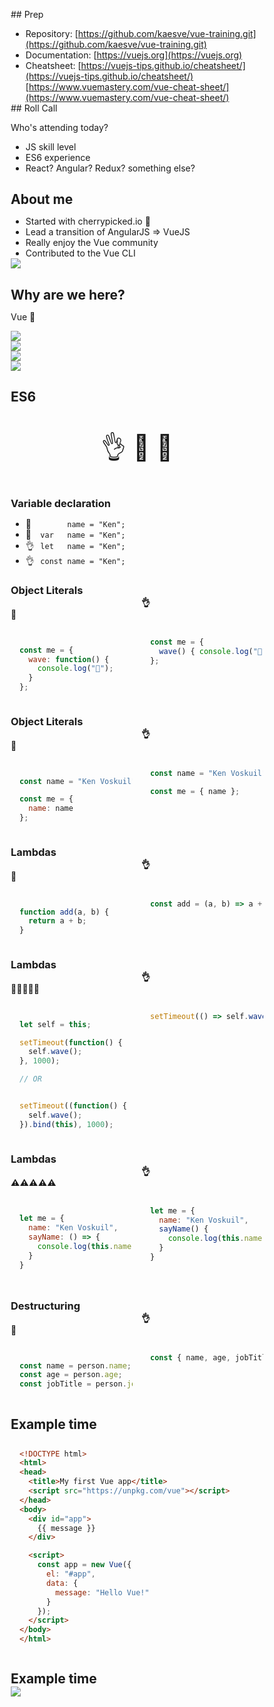 
<div>
<style>
* { margin: 0; padding: 0; box-sizing: border-box; }

body {
  overflow: hidden;
}

header {
  display: none;
}

.slide-container {
  height: 100vh;
  overflow: auto;
  
  scroll-snap-type: block;
}

.slide {
  width: 100vw;
  height: 100vh;
  scroll-snap-align: start;
  padding: 10vmin;
  background: #efefef;
}

code:not(.sourceCode),
div.sourceCode {
  background: #fff;
  padding: 0.1em 1em;
}
div.sourceCode { padding: 1em; }

aside {
  break-inside: avoid;
}

h2, h3 {
  margin: 1em 0 1.5em;
  text-align: center;
}

h4 {
  text-align: center;
}

img {
  max-width: 90%;
  max-height: 90%;
  display: block;
  margin: auto;
}
</style>
</div>

<main id="main" class="slide-container" markdown>

<section class="slide" markdown>
## Prep

* Repository: [https://github.com/kaesve/vue-training.git](https://github.com/kaesve/vue-training.git)
* Documentation: [https://vuejs.org](https://vuejs.org)
* Cheatsheet: [https://vuejs-tips.github.io/cheatsheet/](https://vuejs-tips.github.io/cheatsheet/) [https://www.vuemastery.com/vue-cheat-sheet/](https://www.vuemastery.com/vue-cheat-sheet/)

</section>

<section class="slide" markdown>
## Roll Call

Who's attending today?

* JS skill level
* ES6 experience
* React? Angular? Redux? something else?

</section>
<section class="slide" markdown>

## About me

* Started with cherrypicked.io 🍒
* Lead a transition of AngularJS => VueJS
* Really enjoy the Vue community
* Contributed to the Vue CLI

</section>

<section class="slide">
  <img src="static/vue-cli-contribution.png">
</section>

<section class="slide" markdown>


## Why are we here?

Vue 💯

</section>

<section class="slide">
  <img src="static/wired-evan-you-vs-google.png">
</section>

<section class="slide">
  <img src="static/state-of-javascript.png">
</section>

<section class="slide">
  <img src="static/github-stats.png">
</section>

<section class="slide">
  <img src="static/npm-trends.png">
</section>

<section class="slide" markdown>

## ES6

<p style="text-align: center; font-size: 40px">👌 🙅 🤷</p>

</section>
<section class="slide" markdown>

### Variable declaration

* <span style="display: inline-block; width: 1.4em;">🙅</span> `​      name = "Ken";`
* <span style="display: inline-block; width: 1.4em;">🙅</span> `var   name = "Ken";`
* <span style="display: inline-block; width: 1.4em;">👌</span> `let   name = "Ken";`
* <span style="display: inline-block; width: 1.4em;">👌</span> `const name = "Ken";`

</section>
<section class="slide" markdown>

### Object Literals

<div class="two-col" style="columns: 2">
<aside markdown>

#### 🤷

```js

const me = {
  wave: function() {
    console.log("👋");
  }
};

```

</aside>
<aside markdown>

#### 👌

```js

const me = {
  wave() { console.log("👋"); }
};

```

</aside>
</div>

</section>




<section class="slide" markdown>

### Object Literals

<div class="two-col" style="columns: 2">
<aside markdown>

#### 🙅‍

```js

const name = "Ken Voskuil";

const me = {
  name: name
};

```

</aside>
<aside markdown>

#### 👌

```js

const name = "Ken Voskuil";

const me = { name };

```

</aside>
</div>

</section>




<section class="slide" markdown>

### Lambdas

<div class="two-col" style="columns: 2">
<aside markdown>

#### 🤷

```js

function add(a, b) {
  return a + b;
}

```

</aside>
<aside markdown>

#### 👌

```js

const add = (a, b) => a + b;

```

</aside>
</div>

</section>


<section class="slide" markdown>

### Lambdas

<div class="two-col" style="columns: 2">
<aside markdown>

#### 🙅🙅🙅🙅🙅

```js

let self = this;

setTimeout(function() {
  self.wave();
}, 1000);

// OR


setTimeout((function() {
  self.wave();
}).bind(this), 1000);

```

</aside>
<aside markdown>

#### 👌

```js

setTimeout(() => self.wave(), 1000);

```

</aside>
</div>

</section>


<section class="slide" markdown>

### Lambdas

<div class="two-col" style="columns: 2">
<aside markdown>

#### ⚠️⚠️⚠️⚠️⚠️

```js

let me = {
  name: "Ken Voskuil",
  sayName: () => {
    console.log(this.name);
  }
}

```

</aside>
<aside markdown>

#### 👌

```js

let me = {
  name: "Ken Voskuil",
  sayName() {
    console.log(this.name);
  }
}

```

</aside>
</div>

</section>
</section>




<section class="slide" markdown>

### Destructuring

<div class="two-col" style="columns: 2">
<aside markdown>

#### 🤷

```js

const name = person.name;
const age = person.age;
const jobTitle = person.jobTitle;

```

</aside>
<aside markdown>

#### 👌

```js

const { name, age, jobTitle } = person;

```

</aside>
</div>

</section>



<section class="slide" markdown>

## Example time

```html
<!DOCTYPE html>
<html>
<head>
  <title>My first Vue app</title>
  <script src="https://unpkg.com/vue"></script>
</head>
<body>
  <div id="app">
    {{ message }}
  </div>

  <script>
    const app = new Vue({
      el: "#app",
      data: {
        message: "Hello Vue!"
      }
    });
  </script>
</body>
</html>
```

</section>


<section class="slide" markdown>

## Example time

<img src="static/twotter-logo.png">

</section>




<script>

const container = document.getElementById("main");

const prev = () => container.scrollTop = Math.round(container.scrollTop/window.innerHeight - 1)*window.innerHeight;
const next = () => container.scrollTop = Math.round(container.scrollTop/window.innerHeight + 1)*window.innerHeight;

window.addEventListener("keydown", e => {
  switch (e.key) {
    case "ArrowUp":
    case "ArrowLeft": prev(); e.preventDefault(); break;

    case "ArrowDown":
    case "ArrowRight": next(); e.preventDefault(); break;

    case " ":
      e.shiftKey ? prev() : next();
      e.preventDefault();
      break;
  }
});
</script>

</main>